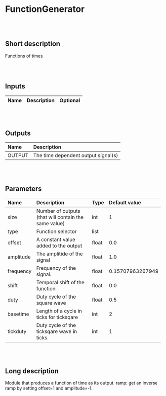 # FunctionGenerator


<br><br>
## Short description

Functions of times

<br><br>

## Inputs

|Name|Description|Optional|
|:----|:-----------|:-------|

<br><br>

## Outputs

|Name|Description|
|:----|:-----------|
|OUTPUT|The time dependent output signal(s)|

<br><br>

## Parameters

|Name|Description|Type|Default value|
|:----|:-----------|:----|:-------------|
|size|Number of outputs (that will contain the same value)|int|1|
|type|Function selector|list||
|offset|A constant value added to the output|float|0.0|
|amplitude|The amplitide of the signal|float|1.0|
|frequency|Frequency of the signal.|float|0.15707963267949|
|shift|Temporal shift of the function|float|0.0|
|duty|Duty cycle of the square wave|float|0.5|
|basetime|Length of a cycle in ticks for ticksqare|int|2|
|tickduty|Duty cycle of the ticksqare wave in ticks|int|1|

<br><br>
## Long description
Module that produces a function of time as its output.
        ramp: get an inverse ramp by setting offset=1 and amplitude=-1.